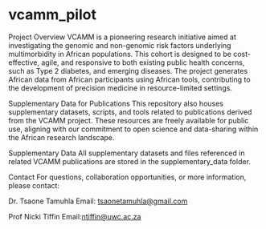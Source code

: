 # vcamm_pilot
Project Overview
VCAMM is a pioneering research initiative aimed at investigating the genomic and non-genomic risk factors underlying multimorbidity in African populations. This cohort is designed to be cost-effective, agile, and responsive to both existing public health concerns, such as Type 2 diabetes, and emerging diseases. The project generates African data from African participants using African tools, contributing to the development of precision medicine in resource-limited settings.

Supplementary Data for Publications
This repository also houses supplementary datasets, scripts, and tools related to publications derived from the VCAMM project. These resources are freely available for public use, aligning with our commitment to open science and data-sharing within the African research landscape.

Supplementary Data
All supplementary datasets and files referenced in related VCAMM publications are stored in the supplementary_data folder. 

Contact
For questions, collaboration opportunities, or more information, please contact:

Dr. Tsaone Tamuhla
Email: tsaonetamuhla@gmail.com 

Prof Nicki Tiffin
Email:ntiffin@uwc.ac.za

